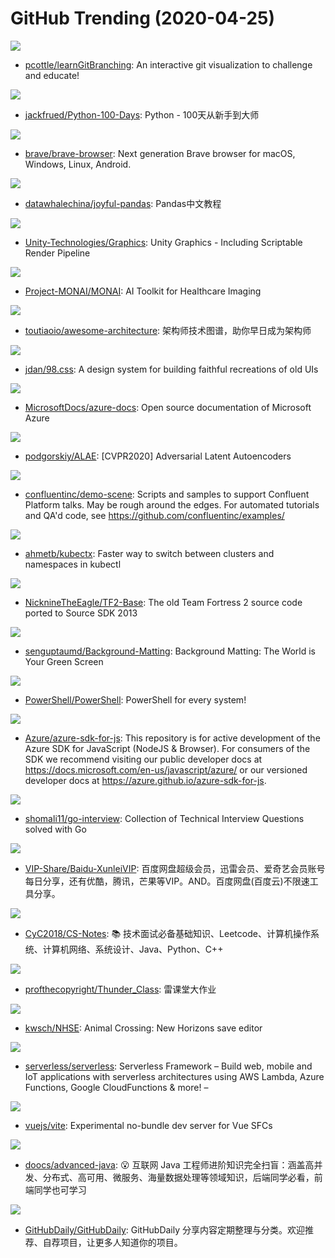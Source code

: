 # GitHub Trending (2020-04-25)

![](https://img.shields.io/badge/JavaScript-New%20439-green?style=flat-square&logo=appveyor)
- [pcottle/learnGitBranching](https://github.com/pcottle/learnGitBranching): An interactive git visualization to challenge and educate!

![](https://img.shields.io/badge/Jupyter%20Notebook-New%20231-green?style=flat-square&logo=appveyor)
- [jackfrued/Python-100-Days](https://github.com/jackfrued/Python-100-Days): Python - 100天从新手到大师

![](https://img.shields.io/badge/JavaScript-New%2094-green?style=flat-square&logo=appveyor)
- [brave/brave-browser](https://github.com/brave/brave-browser): Next generation Brave browser for macOS, Windows, Linux, Android.

![](https://img.shields.io/badge/Jupyter%20Notebook-New%20122-green?style=flat-square&logo=appveyor)
- [datawhalechina/joyful-pandas](https://github.com/datawhalechina/joyful-pandas): Pandas中文教程

![](https://img.shields.io/badge/HTML-New%2026-green?style=flat-square&logo=appveyor)
- [Unity-Technologies/Graphics](https://github.com/Unity-Technologies/Graphics): Unity Graphics - Including Scriptable Render Pipeline

![](https://img.shields.io/badge/Python-New%20149-green?style=flat-square&logo=appveyor)
- [Project-MONAI/MONAI](https://github.com/Project-MONAI/MONAI): AI Toolkit for Healthcare Imaging

![](https://img.shields.io/badge/none-New%20210-green?style=flat-square&logo=appveyor)
- [toutiaoio/awesome-architecture](https://github.com/toutiaoio/awesome-architecture): 架构师技术图谱，助你早日成为架构师

![](https://img.shields.io/badge/CSS-New%20604-green?style=flat-square&logo=appveyor)
- [jdan/98.css](https://github.com/jdan/98.css): A design system for building faithful recreations of old UIs

![](https://img.shields.io/badge/PowerShell-New%2012-green?style=flat-square&logo=appveyor)
- [MicrosoftDocs/azure-docs](https://github.com/MicrosoftDocs/azure-docs): Open source documentation of Microsoft Azure

![](https://img.shields.io/badge/Python-New%2069-green?style=flat-square&logo=appveyor)
- [podgorskiy/ALAE](https://github.com/podgorskiy/ALAE): [CVPR2020] Adversarial Latent Autoencoders

![](https://img.shields.io/badge/Shell-New%2023-green?style=flat-square&logo=appveyor)
- [confluentinc/demo-scene](https://github.com/confluentinc/demo-scene): Scripts and samples to support Confluent Platform talks. May be rough around the edges. For automated tutorials and QA'd code, see https://github.com/confluentinc/examples/

![](https://img.shields.io/badge/Shell-New%2031-green?style=flat-square&logo=appveyor)
- [ahmetb/kubectx](https://github.com/ahmetb/kubectx): Faster way to switch between clusters and namespaces in kubectl

![](https://img.shields.io/badge/C%2B%2B-New%2018-green?style=flat-square&logo=appveyor)
- [NicknineTheEagle/TF2-Base](https://github.com/NicknineTheEagle/TF2-Base): The old Team Fortress 2 source code ported to Source SDK 2013

![](https://img.shields.io/badge/Python-New%2098-green?style=flat-square&logo=appveyor)
- [senguptaumd/Background-Matting](https://github.com/senguptaumd/Background-Matting): Background Matting: The World is Your Green Screen

![](https://img.shields.io/badge/C%23-New%2045-green?style=flat-square&logo=appveyor)
- [PowerShell/PowerShell](https://github.com/PowerShell/PowerShell): PowerShell for every system!

![](https://img.shields.io/badge/TypeScript-New%2015-green?style=flat-square&logo=appveyor)
- [Azure/azure-sdk-for-js](https://github.com/Azure/azure-sdk-for-js): This repository is for active development of the Azure SDK for JavaScript (NodeJS & Browser). For consumers of the SDK we recommend visiting our public developer docs at https://docs.microsoft.com/en-us/javascript/azure/ or our versioned developer docs at https://azure.github.io/azure-sdk-for-js.

![](https://img.shields.io/badge/Go-New%20121-green?style=flat-square&logo=appveyor)
- [shomali11/go-interview](https://github.com/shomali11/go-interview): Collection of Technical Interview Questions solved with Go

![](https://img.shields.io/badge/none-New%20226-green?style=flat-square&logo=appveyor)
- [VIP-Share/Baidu-XunleiVIP](https://github.com/VIP-Share/Baidu-XunleiVIP): 百度网盘超级会员，迅雷会员、爱奇艺会员账号每日分享，还有优酷，腾讯，芒果等VIP。AND。百度网盘(百度云)不限速工具分享。

![](https://img.shields.io/badge/Java-New%20216-green?style=flat-square&logo=appveyor)
- [CyC2018/CS-Notes](https://github.com/CyC2018/CS-Notes): 📚 技术面试必备基础知识、Leetcode、计算机操作系统、计算机网络、系统设计、Java、Python、C++

![](https://img.shields.io/badge/C%2B%2B-New%2018-green?style=flat-square&logo=appveyor)
- [profthecopyright/Thunder_Class](https://github.com/profthecopyright/Thunder_Class): 雷课堂大作业

![](https://img.shields.io/badge/C%23-New%2022-green?style=flat-square&logo=appveyor)
- [kwsch/NHSE](https://github.com/kwsch/NHSE): Animal Crossing: New Horizons save editor

![](https://img.shields.io/badge/JavaScript-New%2077-green?style=flat-square&logo=appveyor)
- [serverless/serverless](https://github.com/serverless/serverless): Serverless Framework – Build web, mobile and IoT applications with serverless architectures using AWS Lambda, Azure Functions, Google CloudFunctions & more! –

![](https://img.shields.io/badge/TypeScript-New%20209-green?style=flat-square&logo=appveyor)
- [vuejs/vite](https://github.com/vuejs/vite): Experimental no-bundle dev server for Vue SFCs

![](https://img.shields.io/badge/Java-New%20128-green?style=flat-square&logo=appveyor)
- [doocs/advanced-java](https://github.com/doocs/advanced-java): 😮 互联网 Java 工程师进阶知识完全扫盲：涵盖高并发、分布式、高可用、微服务、海量数据处理等领域知识，后端同学必看，前端同学也可学习

![](https://img.shields.io/badge/none-New%2067-green?style=flat-square&logo=appveyor)
- [GitHubDaily/GitHubDaily](https://github.com/GitHubDaily/GitHubDaily): GitHubDaily 分享内容定期整理与分类。欢迎推荐、自荐项目，让更多人知道你的项目。

